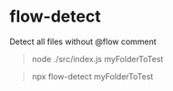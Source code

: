 # flow-detect
Detect all files without @flow comment

> node ./src/index.js myFolderToTest

> npx flow-detect myFolderToTest
